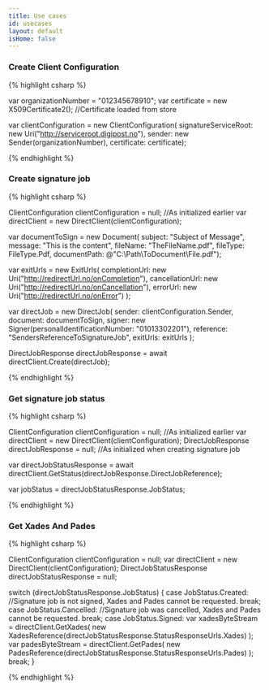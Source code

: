 ```yaml
---
title: Use cases
id: usecases
layout: default
isHome: false
---
```


<h3 id="uc01">Create Client Configuration</h3>

{% highlight csharp %}

var organizationNumber = "012345678910";
var certificate = new X509Certificate2(); //Certificate loaded from store

var clientConfiguration = new ClientConfiguration(
    signatureServiceRoot: new Uri("http://serviceroot.digipost.no"), 
    sender: new Sender(organizationNumber),
    certificate: certificate);


{% endhighlight %}

<h3 id="uc02">Create signature job</h3>

{% highlight csharp %}

ClientConfiguration clientConfiguration = null; //As initialized earlier
var directClient = new DirectClient(clientConfiguration);

var documentToSign = new Document(
    subject: "Subject of Message",
    message: "This is the content",
    fileName: "TheFileName.pdf",
    fileType: FileType.Pdf,
    documentPath: @"C:\Path\ToDocument\File.pdf");

var exitUrls = new ExitUrls(
    completionUrl: new Uri("http://redirectUrl.no/onCompletion"),
    cancellationUrl: new Uri("http://redirectUrl.no/onCancellation"),
    errorUrl: new Uri("http://redirectUrl.no/onError")
    );

var directJob = new DirectJob(
    sender: clientConfiguration.Sender, 
    document: documentToSign, 
    signer: new Signer(personalIdentificationNumber: "01013302201"), 
    reference: "SendersReferenceToSignatureJob", 
    exitUrls: exitUrls
    );

DirectJobResponse directJobResponse = await directClient.Create(directJob);

{% endhighlight %}

<h3 id="uc03">Get signature job status</h3>

{% highlight csharp %}

ClientConfiguration clientConfiguration = null; //As initialized earlier
var directClient = new DirectClient(clientConfiguration);
DirectJobResponse directJobResponse = null; //As initialized when creating signature job

var directJobStatusResponse = 
    await directClient.GetStatus(directJobResponse.DirectJobReference);

var jobStatus = directJobStatusResponse.JobStatus;

{% endhighlight %}

<h3 id="uc04">Get Xades And Pades</h3>

{% highlight csharp %}

ClientConfiguration clientConfiguration = null; 
var directClient = new DirectClient(clientConfiguration);
DirectJobStatusResponse directJobStatusResponse = null;

switch (directJobStatusResponse.JobStatus)
{
    case JobStatus.Created:
        //Signature job is not signed, Xades and Pades cannot be requested.
        break;
    case JobStatus.Cancelled:
        //Signature job was cancelled, Xades and Pades cannot be requested.
        break;
    case JobStatus.Signed:
        var xadesByteStream = directClient.GetXades(
            new XadesReference(directJobStatusResponse.StatusResponseUrls.Xades)
            );
        var padesByteStream = directClient.GetPades(
            new PadesReference(directJobStatusResponse.StatusResponseUrls.Pades)
            );
        break;
}

{% endhighlight %}